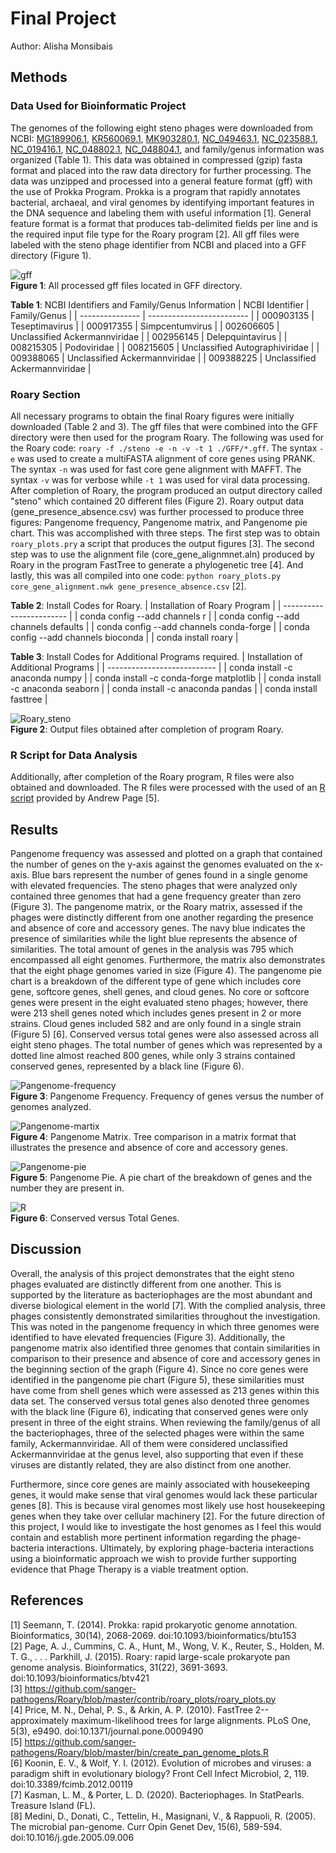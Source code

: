 # Final Project

Author: Alisha Monsibais

## Methods
### Data Used for Bioinformatic Project  
The genomes of the following eight steno phages were downloaded from NCBI: [MG189906.1](https://www.ncbi.nlm.nih.gov/nuccore/MG189906), [KR560069.1](https://www.ncbi.nlm.nih.gov/nuccore/KR560069), [MK903280.1](https://www.ncbi.nlm.nih.gov/nuccore/MK903280), [NC_049463.1](https://www.ncbi.nlm.nih.gov/nuccore/NC_049463.1), [NC_023588.1](https://www.ncbi.nlm.nih.gov/nuccore/NC_023588.1), [NC_019416.1](https://www.ncbi.nlm.nih.gov/nuccore/NC_019416.1), [NC_048802.1](https://www.ncbi.nlm.nih.gov/nuccore/NC_048802.1), [NC_048804.1](https://www.ncbi.nlm.nih.gov/nuccore/NC_048804.1), and family/genus information was organized (Table 1). This data was obtained in compressed (gzip) fasta format and placed into the raw data directory for further processing. The data was unzipped and processed into a general feature format (gff) with the use of Prokka Program. Prokka is a program that rapidly annotates bacterial, archaeal, and viral genomes by identifying important features in the DNA sequence and labeling them with useful information [1]. General feature format is a format that produces tab-delimited fields per line and is the required input file type for the Roary program [2]. All gff files were labeled with the steno phage identifier from NCBI and placed into a GFF directory (Figure 1). 

![gff](https://i.ibb.co/68DDJV6/gff.png) <br>
**Figure 1**: All processed gff files located in GFF directory.   

**Table 1**: NCBI Identifiers and Family/Genus Information 
| NCBI Identifier | Family/Genus |
| --------------- | ------------------------- |
| 000903135       | Teseptimavirus          |
| 000917355       | Simpcentumvirus         |
| 002606605       | Unclassified Ackermannviridae |
| 002956145       | Delepquintavirus         |
| 008215305       | Podoviridae              |
| 008215605       | Unclassified Autographiviridae |
| 009388065       | Unclassified Ackermannviridae |
| 009388225       | Unclassified Ackermannviridae  |


### Roary Section 
All necessary programs to obtain the final Roary figures were initially downloaded (Table 2 and 3). The gff files that were combined into the GFF directory were then used for the program Roary. The following was used for the Roary code: `roary -f ./steno -e -n -v -t 1 ./GFF/*.gff`. The syntax `-e` was used to create a multiFASTA alignment of core genes using PRANK. The syntax `-n` was used for fast core gene alignment with MAFFT. The syntax `-v` was for verbose while `-t 1` was used for viral data processing. After completion of Roary, the program produced an output directory called "steno" which contained 20 different files (Figure 2). Roary output data (gene_presence_absence.csv) was further processed to produce three figures: Pangenome frequency, Pangenome matrix, and Pangenome pie chart. This was accomplished with three steps. The first step was to obtain `roary_plots.pry` a script that produces the output figures [3]. The second step was to use the alignment file (core_gene_alignmnet.aln) produced by Roary in the program FastTree to generate a phylogenetic tree [4]. And lastly, this was all compiled into one code: `python roary_plots.py core_gene_alignment.nwk gene_presence_absence.csv` [2].       

**Table 2**: Install Codes for Roary.
| Installation of Roary Program |
| ------------------------ |
| conda config --add channels r |
| conda config --add channels defaults |
| conda config --add channels conda-forge |
| conda config --add channels bioconda |
| conda install roary |

**Table 3**: Install Codes for Additional Programs required.
| Installation of Additional Programs |
| --------------------------- |
| conda install -c anaconda numpy |
| conda install -c conda-forge matplotlib |
| conda install -c anaconda seaborn |
| conda install -c anaconda pandas |
| conda install fasttree |

![Roary_steno](https://i.ibb.co/597p7ST/steno.png) <br>
**Figure 2**: Output files obtained after completion of program Roary. 

### R Script for Data Analysis
Additionally, after completion of the Roary program, R files were also obtained and downloaded. The R files were processed with the used of an [R script](https://github.com/sanger-pathogens/Roary/blob/master/bin/create_pan_genome_plots.R) provided by Andrew Page [5]. 

## Results
Pangenome frequency was assessed and plotted on a graph that contained the number of genes on the y-axis against the genomes evaluated on the x-axis. Blue bars represent the number of genes found in a single genome with elevated frequencies. The steno phages that were analyzed only contained three genomes that had a gene frequency greater than zero (Figure 3). The pangenome matrix, or the Roary matrix, assessed if the phages were distinctly different from one another regarding the presence and absence of core and accessory genes. The navy blue indicates the presence of similarities while the light blue represents the absence of similarities. The total amount of genes in the analysis was 795 which encompassed all eight genomes. Furthermore, the matrix also demonstrates that the eight phage genomes varied in size (Figure 4). The pangenome pie chart is a breakdown of the different type of gene which includes core gene, softcore genes, shell genes, and cloud genes. No core or softcore genes were present in the eight evaluated steno phages; however, there were 213 shell genes noted which includes genes present in 2 or more strains. Cloud genes included 582 and are only found in a single strain (Figure 5) [6]. Conserved versus total genes were also assessed across all eight steno phages. The total number of genes which was represented by a dotted line almost reached 800 genes, while only 3 strains contained conserved genes, represented by a black line (Figure 6).  

![Pangenome-frequency](https://i.ibb.co/DLYnXNy/pangenome-frequency.png) <br>
**Figure 3**: Pangenome Frequency. Frequency of genes versus the number of genomes analyzed.

![Pangenome-martix](https://i.ibb.co/MgGn3BB/pangenome-matrix.png) <br>
**Figure 4**: Pangenome Matrix. Tree comparison in a matrix format that illustrates the presence and absence of core and accessory genes.

![Pangenome-pie](https://i.ibb.co/8dQDn3G/pangenome-pie.png) <br>
**Figure 5**: Pangenome Pie. A pie chart of the breakdown of genes and the number they are present in. 

![R](https://i.ibb.co/WVzqgxx/Conserved-vs-Total-Genes.png) <br>
**Figure 6**: Conserved versus Total Genes. 

## Discussion 
 
Overall, the analysis of this project demonstrates that the eight steno phages evaluated are distinctly different from one another. This is supported by the literature as bacteriophages are the most abundant and diverse biological element in the world [7]. With the complied analysis, three phages consistently demonstrated similarities throughout the investigation. This was noted in the pangenome frequency in which three genomes were identified to have elevated frequencies (Figure 3). Additionally, the pangenome matrix also identified three genomes that contain similarities in comparison to their presence and absence of core and accessory genes in the beginning section of the graph (Figure 4). Since no core genes were identified in the pangenome pie chart (Figure 5), these similarities must have come from shell genes which were assessed as 213 genes within this data set. The conserved versus total genes also denoted three genomes with the black line (Figure 6), indicating that conserved genes were only present in three of the eight strains. When reviewing the family/genus of all the bacteriophages, three of the selected phages were within the same family, Ackermannviridae. All of them were considered unclassified Ackermannviridae at the genus level, also supporting that even if these viruses are distantly related, they are also distinct from one another. 

Furthermore, since core genes are mainly associated with housekeeping genes, it would make sense that viral genomes would lack these particular genes [8]. This is because viral genomes most likely use host housekeeping genes when they take over cellular machinery [2]. For the future direction of this project, I would like to investigate the host genomes as I feel this would contain and establish more pertinent information regarding the phage-bacteria interactions. Ultimately, by exploring phage-bacteria interactions using a bioinformatic approach we wish to provide further supporting evidence that Phage Therapy is a viable treatment option.  

## References 

[1] Seemann, T. (2014). Prokka: rapid prokaryotic genome annotation. Bioinformatics, 30(14), 2068-2069. doi:10.1093/bioinformatics/btu153 <br>
[2] Page, A. J., Cummins, C. A., Hunt, M., Wong, V. K., Reuter, S., Holden, M. T. G., . . . Parkhill, J. (2015). Roary: rapid large-scale prokaryote pan genome analysis. Bioinformatics, 31(22), 3691-3693. doi:10.1093/bioinformatics/btv421 <br>
[3] https://github.com/sanger-pathogens/Roary/blob/master/contrib/roary_plots/roary_plots.py <br>
[4] Price, M. N., Dehal, P. S., & Arkin, A. P. (2010). FastTree 2--approximately maximum-likelihood trees for large alignments. PLoS One, 5(3), e9490. doi:10.1371/journal.pone.0009490 <br>
[5] https://github.com/sanger-pathogens/Roary/blob/master/bin/create_pan_genome_plots.R  <br>
[6] Koonin, E. V., & Wolf, Y. I. (2012). Evolution of microbes and viruses: a paradigm shift in evolutionary biology? Front Cell Infect Microbiol, 2, 119. doi:10.3389/fcimb.2012.00119 <br>
[7] Kasman, L. M., & Porter, L. D. (2020). Bacteriophages. In StatPearls. Treasure Island (FL). <br>
[8] Medini, D., Donati, C., Tettelin, H., Masignani, V., & Rappuoli, R. (2005). The microbial pan-genome. Curr Opin Genet Dev, 15(6), 589-594. doi:10.1016/j.gde.2005.09.006
